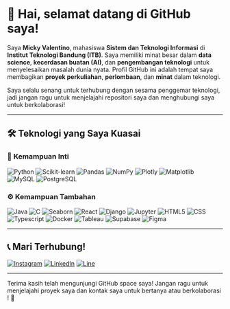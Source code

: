 # 👋 Hai, selamat datang di GitHub saya! 

Saya **Micky Valentino**, mahasiswa **Sistem dan Teknologi Informasi** di **Institut Teknologi Bandung (ITB)**. Saya memiliki minat besar dalam **data science**, **kecerdasan buatan (AI)**, dan **pengembangan teknologi** untuk menyelesaikan masalah dunia nyata. Profil GitHub ini adalah tempat saya membagikan **proyek perkuliahan**, **perlombaan**, dan **minat** dalam teknologi.

Saya selalu senang untuk terhubung dengan sesama penggemar teknologi, jadi jangan ragu untuk menjelajahi repositori saya dan menghubungi saya untuk berkolaborasi!

---

## 🛠 **Teknologi yang Saya Kuasai**

### 🌟 **Kemampuan Inti**  
![Python](https://img.shields.io/badge/Python-3776AB?style=for-the-badge&logo=python&logoColor=white) 
![Scikit-learn](https://img.shields.io/badge/Scikit--learn-F7931E?style=for-the-badge&logo=scikit-learn&logoColor=white)
![Pandas](https://img.shields.io/badge/Pandas-150458?style=for-the-badge&logo=pandas&logoColor=white) 
![NumPy](https://img.shields.io/badge/NumPy-013243?style=for-the-badge&logo=numpy&logoColor=white)
![Plotly](https://img.shields.io/badge/Plotly-3F4F75?style=for-the-badge&logo=plotly&logoColor=white) 
![Matplotlib](https://img.shields.io/badge/Matplotlib-0077B5?style=for-the-badge&logo=matplotlib&logoColor=white)
![MySQL](https://img.shields.io/badge/MySQL-4479A1?style=for-the-badge&logo=mysql&logoColor=white)
![PostgreSQL](https://img.shields.io/badge/PostgreSQL-336791?style=for-the-badge&logo=postgresql&logoColor=white)

### ⚙️ **Kemampuan Tambahan**  
![Java](https://img.shields.io/badge/Java-007396?style=for-the-badge&logo=java&logoColor=white)
![C](https://img.shields.io/badge/C-A8B9CC?style=for-the-badge&logo=c&logoColor=white) 
![Seaborn](https://img.shields.io/badge/Seaborn-9E4F96?style=for-the-badge&logo=seaborn&logoColor=white)
![React](https://img.shields.io/badge/React-61DAFB?style=for-the-badge&logo=react&logoColor=black)
![Django](https://img.shields.io/badge/Django-092E20?style=for-the-badge&logo=django&logoColor=white)
![Jupyter](https://img.shields.io/badge/Jupyter-F37626?style=for-the-badge&logo=jupyter&logoColor=white)
![HTML5](https://img.shields.io/badge/HTML5-E34F26?style=for-the-badge&logo=html5&logoColor=white)
![CSS](https://img.shields.io/badge/CSS-1572B6?style=for-the-badge&logo=css3&logoColor=white)
![Typescript](https://img.shields.io/badge/TypeScript-3178C6?style=for-the-badge&logo=typescript&logoColor=white)
![Docker](https://img.shields.io/badge/Docker-2496ED?style=for-the-badge&logo=docker&logoColor=white)
![Tableau](https://img.shields.io/badge/Tableau-E97627?style=for-the-badge&logo=tableau&logoColor=white)
![Supabase](https://img.shields.io/badge/Supabase-3ECF8E?style=for-the-badge&logo=supabase&logoColor=white)
![Figma](https://img.shields.io/badge/Figma-F24E1E?style=for-the-badge&logo=figma&logoColor=white)

---

## 📞 **Mari Terhubung!**
[![Instagram](https://img.shields.io/badge/Instagram-E4405F?style=for-the-badge&logo=instagram&logoColor=white)](https://www.instagram.com/mickyvalentino18/)
 [![LinkedIn](https://img.shields.io/badge/LinkedIn-0077B5?style=for-the-badge&logo=linkedin&logoColor=white)](https://www.linkedin.com/in/micky-valentino-1a8785255/)
 [![Line](https://img.shields.io/badge/Line-00C300?style=for-the-badge&logo=line&logoColor=white)](https://line.me/ti/p/~mickyv18)

---

Terima kasih telah mengunjungi GitHub space saya! Jangan ragu untuk menjelajahi proyek saya dan kontak saya untuk bertanya atau berkolaborasi ! 🚀
